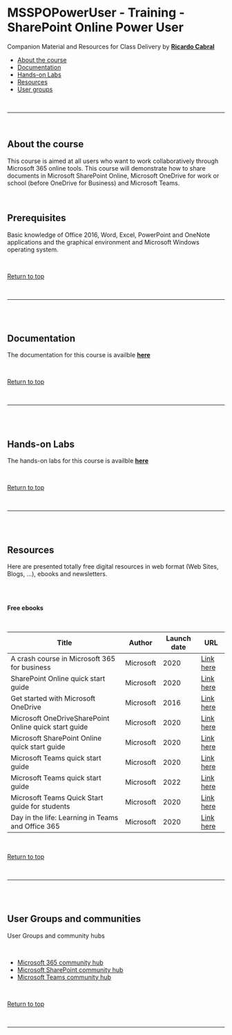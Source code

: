 <a id="top" />


# MSSPOPowerUser - Training - SharePoint Online Power User

Companion Material and Resources for Class Delivery by [**Ricardo Cabral**](https://www.rramoscabral.com)



- [About the course](#about-the-course)
- [Documentation](#ocumentation)
- [Hands-on Labs](#hands-on-labs)
- [Resources](#resources)
- [User groups](#usergroups)



<br/>

---

<br/>

<a id="about-the-course" />

## About the course

This course is aimed at all users who want to work collaboratively through Microsoft 365 online tools. This course will demonstrate how to share documents in Microsoft SharePoint Online, Microsoft OneDrive for work or school (before OneDrive for Business) and Microsoft Teams.

<br/>

## Prerequisites

Basic knowledge of Office 2016, Word, Excel, PowerPoint and OneNote applications and the graphical environment and Microsoft Windows operating system.


<br/>

[Return to top](#top)

<br/>

---

<br/>

<a id="documentation" />

<br/>
 
 
## Documentation

The documentation for this course is availble [**here**](./Docs/README.md)


<br/>

[Return to top](#top)

<br/>

---

<br/>


<a id="hands-on-labs" />

<br/>
 
 
## Hands-on Labs

The hands-on labs for this course is availble [**here**](./Hands-on-Labs/README.md)




<br/>

[Return to top](#top)

<br/>

---

<br/>

<a id="resources" />

<br/>

## Resources

Here are presented totally free digital resources in web format (Web Sites, Blogs, ...), ebooks and newsletters.


<br/>



<br/>

**Free ebooks**

<br/>

| Title | Author | Launch date | URL |
| --- | --- | --- | --- | 
| A crash course in Microsoft 365 for business | Microsoft | 2020 | [Link here](https://clouddamcdnprodep.azureedge.net/gdc/gdc6YwuOS/original) 
| SharePoint Online quick start guide | Microsoft | 2020 | [Link here](https://download.microsoft.com/download/C/3/4/C3468197-CE05-4738-A1D4-707B4738723A/SPO%20QS.pdf)|
|Get started with Microsoft OneDrive | Microsoft | 2016 |  [Link here](https://download.microsoft.com/download/C/1/3/C13BEF63-BE65-415B-97D0-2C7506AE475E/Getting%20started%20with%20OneDrive.pdf)
| Microsoft OneDriveSharePoint Online quick start guide | Microsoft | 2020 | [Link here](https://download.microsoft.com/download/1/8/B/18B4B34F-13A5-4B65-A56B-CBE99DD4F63D/OneDrive%20QS.pdf)|
| Microsoft SharePoint Online quick start guide | Microsoft | 2020 | [Link here](https://download.microsoft.com/download/C/3/4/C3468197-CE05-4738-A1D4-707B4738723A/SPO%20QS.pdf)|
| Microsoft Teams quick start guide | Microsoft | 2020 | [Link here](https://download.microsoft.com/download/D/9/F/D9FE8B9E-22F5-47BF-A1AB-09539C41FCD0/Teams%20QS.pdf)|
| Microsoft Teams quick start guide | Microsoft | 2022 | [Link here](https://download.microsoft.com/download/D/9/F/D9FE8B9E-22F5-47BF-A1AB-09539C41FCD0/CC1595_MSTeams_QuickStartGuide_EN_Final_4.18.22.pdf)|
| Microsoft Teams Quick Start guide for students | Microsoft | 2020 | [Link here](https://go.microsoft.com/fwlink/?linkid=2131456) |
| Day in the life: Learning in Teams and Office 365 | Microsoft | 2020 | [Link here](https://go.microsoft.com/fwlink/?linkid=2131293) |


<br/>

[Return to top](#top)

<br/>

---

<br/>

<a id="usergroups" />

<br/>

## User Groups and communities

User Groups and community hubs

<br/>

- [Microsoft 365 community hub](https://techcommunity.microsoft.com/t5/microsoft-365/ct-p/microsoft365)
- [Microsoft SharePoint community hub](https://techcommunity.microsoft.com/t5/sharepoint/ct-p/SharePoint)
- [Microsoft Teams community hub](https://techcommunity.microsoft.com/t5/microsoft-teams/ct-p/MicrosoftTeams)



<br/>

[Return to top](#top)

<br/>

---

<br/>
